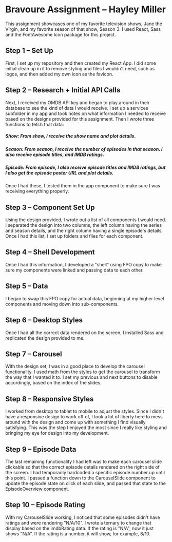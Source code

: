 # Bravoure Assignment – Hayley Miller
This assignment showcases one of my favorite television shows, Jane the Virgin, and my favorite season of that show, Season 3. I used React, Sass and the FontAwesome Icon package for this project.

## Step 1 – Set Up
First, I set up my repository and then created my React App. I did some initial clean up in it to remove styling and files I wouldn't need, such as logos, and then added my own icon as the favicon.

## Step 2 – Research + Initial API Calls
Next, I received my OMDB API key and began to play around in their database to see the kind of data I would receive. I set up a services subfolder in my app and took notes on what information I needed to receive based on the designs provided for this assignment. Then I wrote three functions to fetch that data:

##### Show: From show, I receive the show name and plot details.
##### Season: From season, I receive the number of episodes in that season. I also receive episode titles, and IMDB ratings.
##### Episode: From episode, I also receive episode titles and IMDB ratings, but I also get the episode poster URL and plot details.

Once I had these, I tested them in the app component to make sure I was receiving everything properly.

## Step 3 – Component Set Up
Using the design provided, I wrote out a list of all components I would need. I separated the design into two columns, the left column having the series and season details, and the right column having a single episode's details. Once I had this list, I set up folders and files for each component.

## Step 4 – Shell Development
Once I had this information, I developed a "shell" using FPO copy to make sure my components were linked and passing data to each other.

## Step 5 – Data
I began to swap this FPO copy for actual data, beginning at my higher level components and moving down into sub-components.

## Step 6 – Desktop Styles
Once I had all the correct data rendered on the screen, I installed Sass and replicated the design provided to me.

## Step 7 – Carousel
With the design set, I was in a good place to develop the carousel functionality. I used math from the styles to get the carousel to transform the way that I wanted it to. I set my previous and next buttons to disable accordingly, based on the index of the slides.

## Step 8 – Responsive Styles
I worked from desktop to tablet to mobile to adjust the styles. Since I didn't have a responsive design to work off of, I took a lot of liberty here to mess around with the design and come up with something I find visually satisfying. This was the step I enjoyed the most since I really like styling and bringing my eye for design into my development.

## Step 9 – Episode Data
The last remaining functionality I had left was to make each carousel slide clickable so that the correct episode details rendered on the right side of the screen. I had temporarily hardcoded a specific episode number up until this point. I passed a function down to the CarouselSlide component to update the episode state on click of each slide, and passed that state to the EpisodeOverview component.

## Step 10 – Episode Rating
With my CarouselSlide working, I noticed that some episodes didn't have ratings and were rendering "N/A/10". I wrote a ternary to change that display based on the imdbRating data. If the rating is "N/A", now it just shows "N/A". If the rating is a number, it will show, for example, 8/10.